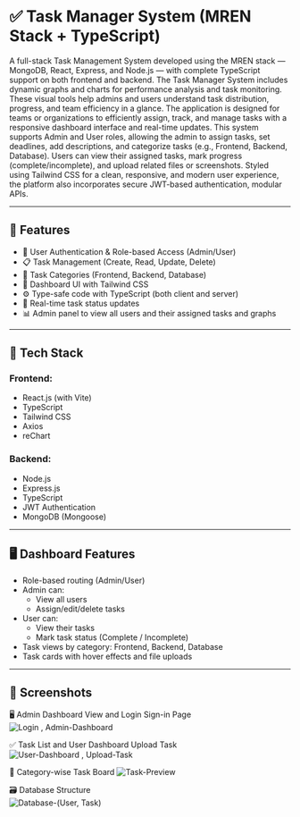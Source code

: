 # ✅ Task Manager System (MREN Stack + TypeScript)

A full-stack Task Management System developed using the MREN stack — MongoDB, React, Express, and Node.js — with complete TypeScript support on both frontend and backend.
The Task Manager System includes dynamic graphs and charts for performance analysis and task monitoring. 
These visual tools help admins and users understand task distribution, progress, and team efficiency in a glance.
The application is designed for teams or organizations to efficiently assign, track, and manage tasks with a responsive dashboard interface and real-time updates.
This system supports Admin and User roles, allowing the admin to assign tasks, set deadlines, add descriptions, and categorize tasks (e.g., Frontend, Backend, Database). 
Users can view their assigned tasks, mark progress (complete/incomplete), and upload related files or screenshots.
Styled using Tailwind CSS for a clean, responsive, and modern user experience, the platform also incorporates secure JWT-based authentication, modular APIs.

---

## 🚀 Features

- 🔐 User Authentication & Role-based Access (Admin/User)
- 📋 Task Management (Create, Read, Update, Delete)
- 📂 Task Categories (Frontend, Backend, Database)
- 🎨 Dashboard UI with Tailwind CSS
- ⚙️ Type-safe code with TypeScript (both client and server)
- 🧾 Real-time task status updates
- 📊 Admin panel to view all users and their assigned tasks and graphs 

---

## 🧰 Tech Stack

### Frontend:
- React.js (with Vite)
- TypeScript
- Tailwind CSS
- Axios
- reChart

### Backend:
- Node.js
- Express.js
- TypeScript
- JWT Authentication
- MongoDB (Mongoose)

---

## 🖥️ Dashboard Features

- Role-based routing (Admin/User)
- Admin can:
  - View all users 
  - Assign/edit/delete tasks
- User can:
  - View their tasks
  - Mark task status (Complete / Incomplete)
- Task views by category: Frontend, Backend, Database
- Task cards with hover effects and file uploads

---

##  📸 Screenshots 

🖥️ Admin Dashboard View and Login Sign-in Page
![Login , Admin-Dashboard](https://github.com/user-attachments/assets/8b007250-ac30-47ba-adc7-0e512080af51)

✅ Task List and User Dashboard Upload Task 
![User-Dashboard , Upload-Task](https://github.com/user-attachments/assets/422e8913-3174-4ccb-90b0-3e1a454ea672)

📂 Category-wise Task Board
![Task-Preview](https://github.com/user-attachments/assets/7d2fb056-7071-4787-afb0-bff6605795da)

🗃️ Database Structure  
![Database-(User, Task)](https://github.com/user-attachments/assets/89424ec8-d698-4a2c-8960-ebe779d421b5)
